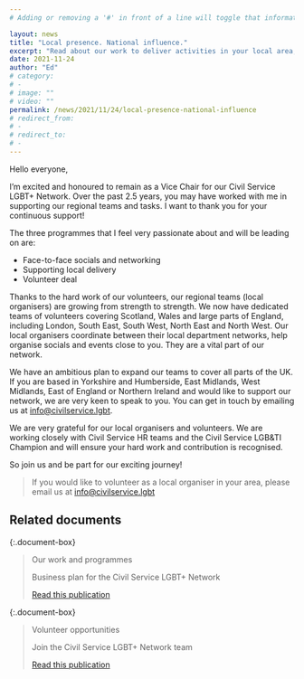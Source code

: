 ```yaml
---
# Adding or removing a '#' in front of a line will toggle that information off and on from being processed. 

layout: news
title: "Local presence. National influence."
excerpt: "Read about our work to deliver activities in your local area, and get involved."
date: 2021-11-24
author: "Ed"
# category: 
# - 
# image: ""
# video: ""
permalink: /news/2021/11/24/local-presence-national-influence
# redirect_from: 
# - 
# redirect_to: 
# - 
---
```


Hello everyone, 

I’m excited and honoured to remain as a Vice Chair for our Civil Service LGBT+ Network. Over the past 2.5 years, you may have worked with me in supporting our regional teams and tasks. I want to thank you for your continuous support!

The three programmes that I feel very passionate about and will be leading on are:

- Face-to-face socials and networking
- Supporting local delivery
- Volunteer deal

Thanks to the hard work of our volunteers, our regional teams (local organisers) are growing from strength to strength. We now have dedicated teams of volunteers covering Scotland, Wales and large parts of England, including London, South East, South West, North East and North West. Our local organisers coordinate between their local department networks, help organise socials and events close to you. They are a vital part of our network.

We have an ambitious plan to expand our teams to cover all parts of the UK. If you are based in Yorkshire and Humberside, East Midlands, West Midlands, East of England or Northern Ireland and would like to support our network, we are very keen to speak to you. You can get in touch by emailing us at <info@civilservice.lgbt>.

We are very grateful for our local organisers and volunteers. We are working closely with Civil Service HR teams and the Civil Service LGB&TI Champion and will ensure your hard work and contribution is recognised.

So join us and be part for our exciting journey!

> If you would like to volunteer as a local organiser in your area, please email us at <info@civilservice.lgbt>

## Related documents

{:.document-box}
> Our work and programmes
>
> Business plan for the Civil Service LGBT+ Network
>
> [Read this publication](/publication/our-plan)

{:.document-box}
> Volunteer opportunities
>
> Join the Civil Service LGBT+ Network team
>
> [Read this publication](/team/vacancies)
